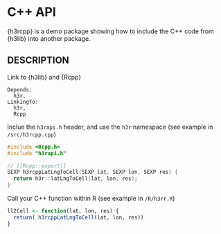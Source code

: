 # C++ API

{h3rcpp} is a demo package showing how to include the C++ code from {h3lib} into another package.


## DESCRIPTION

Link to {h3lib} and {Rcpp}

```
Depends: 
  h3r,
LinkingTo:
  h3r,
  Rcpp
```

Inclue the `h3rapi.h` header, and use the `h3r` namespace (see example in `/src/h3rcpp.cpp`)

```c++
#include <Rcpp.h>
#include "h3rapi.h"

// [[Rcpp::export]]
SEXP h3rcppLatLngToCell(SEXP lat, SEXP lon, SEXP res) {
  return h3r::latLngToCell(lat, lon, res);
}

```

Call your C++ function within R (see example in `/R/h3rr.R`)

```r
ll2Cell <- function(lat, lon, res) {
  return( h3rcppLatLngToCell(lat, lon, res))
}
```


